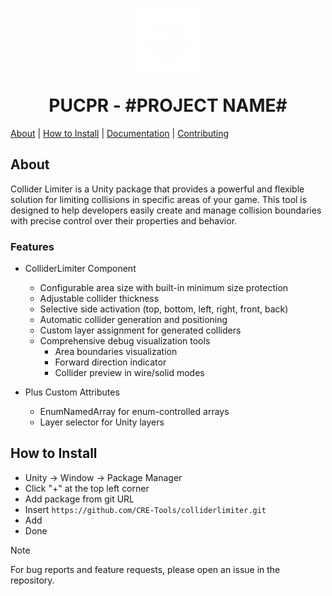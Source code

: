 <p align="center">
    <img width="100" height="100" src="/Documentation~/logos/1024x.png" align="center" />
</p>

<h1 align="center">PUCPR - #PROJECT NAME#</h1>

[About](#about) | [How to Install](#how-to-install) | <a href="/Documentation~/UserManual.md">Documentation</a> | <a href="/Documentation~/CONTRIBUTING.md">Contributing</a>

## About

Collider Limiter is a Unity package that provides a powerful and flexible solution for limiting collisions in specific areas of your game. This tool is designed to help developers easily create and manage collision boundaries with precise control over their properties and behavior.

### Features
- ColliderLimiter Component
    - Configurable area size with built-in minimum size protection
    - Adjustable collider thickness
    - Selective side activation (top, bottom, left, right, front, back)
    - Automatic collider generation and positioning
    - Custom layer assignment for generated colliders
    - Comprehensive debug visualization tools
        - Area boundaries visualization
        - Forward direction indicator
        - Collider preview in wire/solid modes

- Plus Custom Attributes
    - EnumNamedArray for enum-controlled arrays
    - Layer selector for Unity layers

## How to Install

- Unity -> Window -> Package Manager  
- Click "+" at the top left corner  
- Add package from git URL  
- Insert `https://github.com/CRE-Tools/colliderlimiter.git`
- Add  
- Done

> [!NOTE]
> For bug reports and feature requests, please open an issue in the repository.